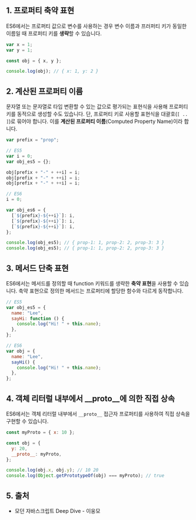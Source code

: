 ## 1. 프로퍼티 축약 표현

ES6에서는 프로퍼티 값으로 변수를 사용하는 경우 변수 이름과 프러퍼티 키가 동일한 이름일 때 프로퍼티 키를 **생략**할 수 있습니다.

```javascript
var x = 1;
var y = 1;

const obj = { x, y };

console.log(obj); // { x: 1, y: 2 }
```

## 2. 계산된 프로퍼티 이름

문자열 또는 문자열로 타입 변환할 수 있는 값으로 평가되는 표현식을 사용해 프로퍼티 키를 동적으로 생성할 수도 있습니다. 단, 프로퍼티 키로 사용할 표현식을 대괄호(`[ .. ]`)로 묶어야 합니다. 이를 **계산된 프로퍼티 이름**(Computed Property Name)이라 합니다.

```javascript
var prefix = "prop";

// ES5
var i = 0;
var obj_es5 = {};

obj[prefix + "-" + ++i] = i;
obj[prefix + "-" + ++i] = i;
obj[prefix + "-" + ++i] = i;

// ES6
i = 0;

var obj_es6 = {
  [`${prefix}-${++i}`]: i,
  [`${prefix}-${++i}`]: i,
  [`${prefix}-${++i}`]: i,
};

console.log(obj_es5); // { prop-1: 1, prop-2: 2, prop-3: 3 }
console.log(obj_es5); // { prop-1: 1, prop-2: 2, prop-3: 3 }
```

## 3. 메서드 단축 표현

ES6에서는 메서드를 정의할 때 function 키워드를 생략한 **축약 표현**을 사용할 수 있습니다. 축약 표현으로 정의한 메서드는 프로퍼티에 할당한 함수와 다르게 동작합니다.

```javascript
// ES5
var obj_es5 = {
  name: "Lee",
  sayHi: function () {
    console.log("Hi! " + this.name);
  },
};

// ES6
var obj = {
  name: "Lee",
  sayHi() {
    console.log("Hi! " + this.name);
  },
};
```

## 4. 객체 리터럴 내부에서 \_\_proto\_\_에 의한 직접 상속

ES6에서는 객체 리터럴 내부에서 `__proto__` 접근자 프로퍼티를 사용하여 직접 상속을 구현할 수 있습니다.

```javascript
const myProto = { x: 10 };

const obj = {
  y: 20,
  __proto__: myProto,
};

console.log(obj.x, obj.y); // 10 20
console.log(Object.getPrototypeOf(obj) === myProto); // true
```

## 5. 출처

- 모던 자바스크립트 Deep Dive - 이웅모
